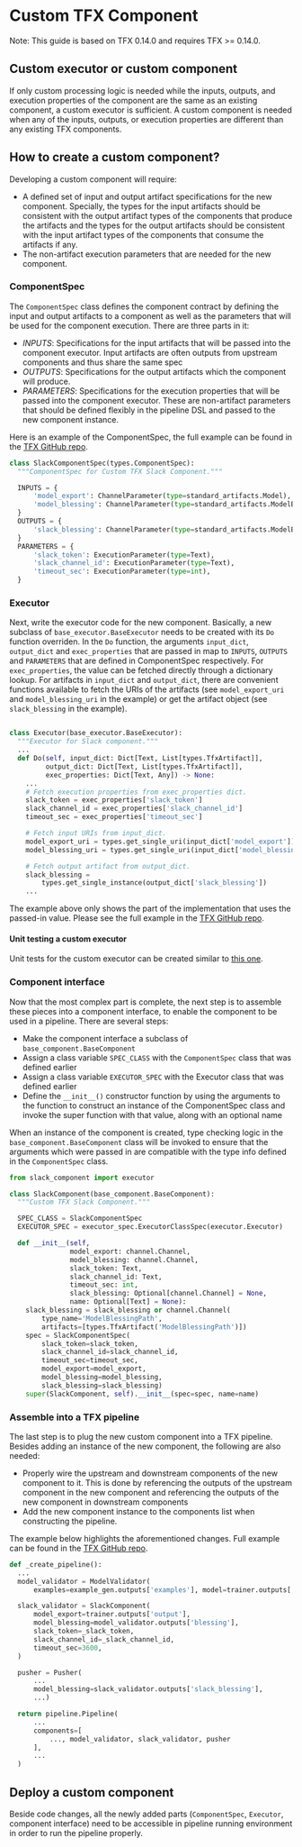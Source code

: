 # Custom TFX Component

Note: This guide is based on TFX 0.14.0 and requires TFX >= 0.14.0.

## Custom executor or custom component

If only custom processing logic is needed while the inputs, outputs, and
execution properties of the component are the same as an existing component, a
custom executor is sufficient. A custom component is needed when any of the
inputs, outputs, or execution properties are different than any existing TFX
components.

## How to create a custom component?

Developing a custom component will require:

*   A defined set of input and output artifact specifications for the new
    component. Specially, the types for the input artifacts should be consistent
    with the output artifact types of the components that produce the artifacts
    and the types for the output artifacts should be consistent with the input
    artifact types of the components that consume the artifacts if any.
*   The non-artifact execution parameters that are needed for the new component.

### ComponentSpec

The `ComponentSpec` class defines the component contract by defining the input
and output artifacts to a component as well as the parameters that will be used
for the component execution. There are three parts in it:

*   *INPUTS*: Specifications for the input artifacts that will be passed into
    the component executor. Input artifacts are often outputs from upstream
    components and thus share the same spec
*   *OUTPUTS*: Specifications for the output artifacts which the component will
    produce.
*   *PARAMETERS*: Specifications for the execution properties that will be
    passed into the component executor. These are non-artifact parameters that
    should be defined flexibly in the pipeline DSL and passed to the new
    component instance.

Here is an example of the ComponentSpec, the full example can be found in the
[TFX GitHub repo](https://github.com/tensorflow/tfx/blob/r0.14/tfx/examples/custom_components/slack/slack_component/executor.py).

```python
class SlackComponentSpec(types.ComponentSpec):
  """ComponentSpec for Custom TFX Slack Component."""

  INPUTS = {
      'model_export': ChannelParameter(type=standard_artifacts.Model),
      'model_blessing': ChannelParameter(type=standard_artifacts.ModelBlessing),
  }
  OUTPUTS = {
      'slack_blessing': ChannelParameter(type=standard_artifacts.ModelBlessing),
  }
  PARAMETERS = {
      'slack_token': ExecutionParameter(type=Text),
      'slack_channel_id': ExecutionParameter(type=Text),
      'timeout_sec': ExecutionParameter(type=int),
  }
```

### Executor

Next, write the executor code for the new component. Basically, a new subclass
of `base_executor.BaseExecutor` needs to be created with its `Do` function
overriden. In the `Do` function, the arguments `input_dict`, `output_dict` and
`exec_properties` that are passed in map to `INPUTS`, `OUTPUTS` and `PARAMETERS`
that are defined in ComponentSpec respectively. For `exec_properties`, the value
can be fetched directly through a dictionary lookup. For artifacts in
`input_dict` and `output_dict`, there are convenient functions available to
fetch the URIs of the artifacts (see `model_export_uri` and `model_blessing_uri`
in the example) or get the artifact object (see `slack_blessing` in the
example).

```python

class Executor(base_executor.BaseExecutor):
  """Executor for Slack component."""
  ...
  def Do(self, input_dict: Dict[Text, List[types.TfxArtifact]],
         output_dict: Dict[Text, List[types.TfxArtifact]],
         exec_properties: Dict[Text, Any]) -> None:
    ...
    # Fetch execution properties from exec_properties dict.
    slack_token = exec_properties['slack_token']
    slack_channel_id = exec_properties['slack_channel_id']
    timeout_sec = exec_properties['timeout_sec']

    # Fetch input URIs from input_dict.
    model_export_uri = types.get_single_uri(input_dict['model_export'])
    model_blessing_uri = types.get_single_uri(input_dict['model_blessing'])

    # Fetch output artifact from output_dict.
    slack_blessing =
        types.get_single_instance(output_dict['slack_blessing'])
    ...
```

The example above only shows the part of the implementation that uses the
passed-in value. Please see the full example in the
[TFX GitHub repo](https://github.com/tensorflow/tfx/blob/r0.14/tfx/examples/custom_components/slack/slack_component/executor.py).

#### Unit testing a custom executor

Unit tests for the custom executor can be created similar to
[this one](https://github.com/tensorflow/tfx/blob/r0.14/tfx/components/transform/executor_test.py).

### Component interface

Now that the most complex part is complete, the next step is to assemble these
pieces into a component interface, to enable the component to be used in a
pipeline. There are several steps:

*   Make the component interface a subclass of `base_component.BaseComponent`
*   Assign a class variable `SPEC_CLASS` with the `ComponentSpec` class that was
    defined earlier
*   Assign a class variable `EXECUTOR_SPEC` with the Executor class that was
    defined earlier
*   Define the `__init__()` constructor function by using the arguments to the
    function to construct an instance of the ComponentSpec class and invoke the
    super function with that value, along with an optional name

When an instance of the component is created, type checking logic in the
`base_component.BaseComponent` class will be invoked to ensure that the
arguments which were passed in are compatible with the type info defined in the
`ComponentSpec` class.

```python
from slack_component import executor

class SlackComponent(base_component.BaseComponent):
  """Custom TFX Slack Component."""

  SPEC_CLASS = SlackComponentSpec
  EXECUTOR_SPEC = executor_spec.ExecutorClassSpec(executor.Executor)

  def __init__(self,
               model_export: channel.Channel,
               model_blessing: channel.Channel,
               slack_token: Text,
               slack_channel_id: Text,
               timeout_sec: int,
               slack_blessing: Optional[channel.Channel] = None,
               name: Optional[Text] = None):
    slack_blessing = slack_blessing or channel.Channel(
        type_name='ModelBlessingPath',
        artifacts=[types.TfxArtifact('ModelBlessingPath')])
    spec = SlackComponentSpec(
        slack_token=slack_token,
        slack_channel_id=slack_channel_id,
        timeout_sec=timeout_sec,
        model_export=model_export,
        model_blessing=model_blessing,
        slack_blessing=slack_blessing)
    super(SlackComponent, self).__init__(spec=spec, name=name)
```

### Assemble into a TFX pipeline

The last step is to plug the new custom component into a TFX pipeline. Besides
adding an instance of the new component, the following are also needed:

*   Properly wire the upstream and downstream components of the new component to
    it. This is done by referencing the outputs of the upstream component in the
    new component and referencing the outputs of the new component in downstream
    components
*   Add the new component instance to the components list when constructing the
    pipeline.

The example below highlights the aforementioned changes. Full example can be
found in the
[TFX GitHub repo](https://github.com/tensorflow/tfx/blob/r0.14/tfx/examples/custom_components/slack/slack_component/executor.py).

```python
def _create_pipeline():
  ...
  model_validator = ModelValidator(
      examples=example_gen.outputs['examples'], model=trainer.outputs['output'])

  slack_validator = SlackComponent(
      model_export=trainer.outputs['output'],
      model_blessing=model_validator.outputs['blessing'],
      slack_token=_slack_token,
      slack_channel_id=_slack_channel_id,
      timeout_sec=3600,
  )

  pusher = Pusher(
      ...
      model_blessing=slack_validator.outputs['slack_blessing'],
      ...)

  return pipeline.Pipeline(
      ...
      components=[
          ..., model_validator, slack_validator, pusher
      ],
      ...
  )
```

## Deploy a custom component

Beside code changes, all the newly added parts (`ComponentSpec`, `Executor`,
component interface) need to be accessible in pipeline running environment in
order to run the pipeline properly.
